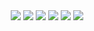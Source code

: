 <div align=center>
    <img src="https://img.shields.io/badge/Android-3DDC84?style=flat&logo=android&logoColor=white"/>
    <img src="https://img.shields.io/badge/Java-ED8B00?style=delete&logo=java&logoColor=white"/>
    <img src="https://img.shields.io/badge/Kotlin-0095D5?&style=flat&logo=kotlin&logoColor=white"/>
    <img src="https://img.shields.io/badge/Spring-6DB33F?style=flat&logo=spring&logoColor=white"/>
    <img src="https://img.shields.io/badge/React-20232A?style=flat&logo=react&logoColor=61DAFB"/>
    <a href="https://hits.seeyoufarm.com"><img src="https://hits.seeyoufarm.com/api/count/incr/badge.svg?url=https%3A%2F%2Fgithub.com%2Fasimuleo&count_bg=%235B803F&title_bg=%23555555&icon=hurriyetemlak.svg&icon_color=%23E7E7E7&title=%EC%A1%B0%ED%9A%8C%EC%88%98&edge_flat=false"/></a>
</div>




